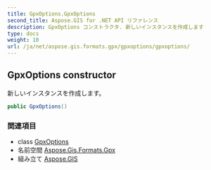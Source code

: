 ```yaml
---
title: GpxOptions.GpxOptions
second_title: Aspose.GIS for .NET API リファレンス
description: GpxOptions コンストラクタ. 新しいインスタンスを作成します
type: docs
weight: 10
url: /ja/net/aspose.gis.formats.gpx/gpxoptions/gpxoptions/
---
```

## GpxOptions constructor

新しいインスタンスを作成します。

```csharp
public GpxOptions()
```

### 関連項目

* class [GpxOptions](../)
* 名前空間 [Aspose.Gis.Formats.Gpx](../../gpxoptions/)
* 組み立て [Aspose.GIS](../../../)


